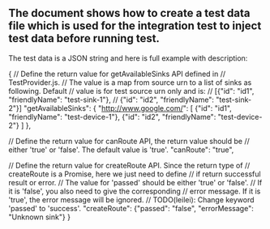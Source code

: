The document shows how to create a test data file which is used for the
integration test to inject test data before running test.
----------------------------------------------------------------------------
The test data is a JSON string and here is full example with description:

{
  // Define the return value for getAvailableSinks API defined in
  // TestProvider.js.
  // The value is a map from source urn to a list of sinks as following. Default
  // value is for test source urn only and is:
  // [{"id": "id1", "friendlyName": "test-sink-1"},
  //  {"id": "id2", "friendlyName": "test-sink-2"}]
  "getAvailableSinks": {
    "http://www.google.com/": [
      {"id": "id1", "friendlyName": "test-device-1"},
      {"id": "id2", "friendlyName": "test-device-2"}
    ]
  },

  // Define the return value for canRoute API, the return value should be
  // either 'true' or 'false'. The default value is 'true'.
  "canRoute": "true",

  // Define the return value for createRoute API. Since the return type of
  // createRoute is a Promise, here we just need to define
  // if return successful result or error.
  // The value for 'passed' should be either 'true' or 'false'.
  // If it is 'false', you also need to give the corresponding
  // error message. If it is 'true', the error message will be ignored.
  // TODO(leilei): Change keyword 'passed' to 'success'.
  "createRoute": {"passed": "false", "errorMessage": "Unknown sink"}
}
